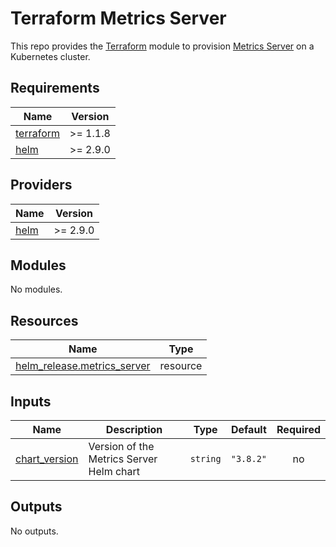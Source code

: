 # Terraform Metrics Server

This repo provides the [Terraform][] module to provision [Metrics Server][] on
a Kubernetes cluster.

<!-- BEGIN_TF_DOCS -->
## Requirements

| Name | Version |
|------|---------|
| <a name="requirement_terraform"></a> [terraform](#requirement\_terraform) | >= 1.1.8 |
| <a name="requirement_helm"></a> [helm](#requirement\_helm) | >= 2.9.0 |

## Providers

| Name | Version |
|------|---------|
| <a name="provider_helm"></a> [helm](#provider\_helm) | >= 2.9.0 |

## Modules

No modules.

## Resources

| Name | Type |
|------|------|
| [helm_release.metrics_server](https://registry.terraform.io/providers/hashicorp/helm/latest/docs/resources/release) | resource |

## Inputs

| Name | Description | Type | Default | Required |
|------|-------------|------|---------|:--------:|
| <a name="input_chart_version"></a> [chart\_version](#input\_chart\_version) | Version of the Metrics Server Helm chart | `string` | `"3.8.2"` | no |

## Outputs

No outputs.
<!-- END_TF_DOCS -->

[Terraform]: https://www.terraform.io/intro
[Metrics Server]: https://github.com/kubernetes-sigs/metrics-server
